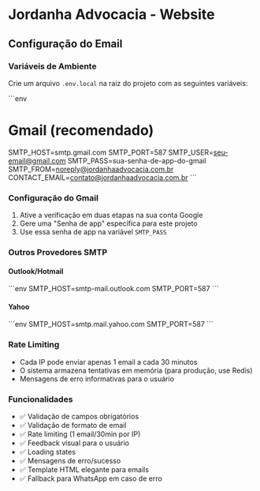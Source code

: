 # Jordanha Advocacia - Website

## Configuração do Email

### Variáveis de Ambiente

Crie um arquivo `.env.local` na raiz do projeto com as seguintes variáveis:

\`\`\`env
# Gmail (recomendado)
SMTP_HOST=smtp.gmail.com
SMTP_PORT=587
SMTP_USER=seu-email@gmail.com
SMTP_PASS=sua-senha-de-app-do-gmail
SMTP_FROM=noreply@jordanhaadvocacia.com.br
CONTACT_EMAIL=contato@jordanhaadvocacia.com.br
\`\`\`

### Configuração do Gmail

1. Ative a verificação em duas etapas na sua conta Google
2. Gere uma "Senha de app" específica para este projeto
3. Use essa senha de app na variável `SMTP_PASS`

### Outros Provedores SMTP

#### Outlook/Hotmail
\`\`\`env
SMTP_HOST=smtp-mail.outlook.com
SMTP_PORT=587
\`\`\`

#### Yahoo
\`\`\`env
SMTP_HOST=smtp.mail.yahoo.com
SMTP_PORT=587
\`\`\`

### Rate Limiting

- Cada IP pode enviar apenas 1 email a cada 30 minutos
- O sistema armazena tentativas em memória (para produção, use Redis)
- Mensagens de erro informativas para o usuário

### Funcionalidades

- ✅ Validação de campos obrigatórios
- ✅ Validação de formato de email
- ✅ Rate limiting (1 email/30min por IP)
- ✅ Feedback visual para o usuário
- ✅ Loading states
- ✅ Mensagens de erro/sucesso
- ✅ Template HTML elegante para emails
- ✅ Fallback para WhatsApp em caso de erro
